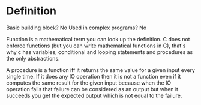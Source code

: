 # Definition
Basic building block?
No
Used in complex programs?
No

Function is a mathematical term you can look up the definition.
C does not enforce functions (but you can write mathematical functions in C),
that's why c has variables, conditional and looping statements and procedures as the 
only abstractions.

A procedure is a function iff it returns the same value for a given input
every single time. If it does any IO operation then it is not a function
even if it computes the same result for the given input because when the
IO operation fails that failure can be considered as an output but when it
succeeds you get the expected output which is not equal to the failure.